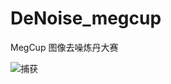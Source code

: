 # DeNoise_megcup
MegCup 图像去噪炼丹大赛

![捕获](https://user-images.githubusercontent.com/61074355/164874787-2b91c2cc-67c6-4544-a895-9952ebec3133.PNG)
